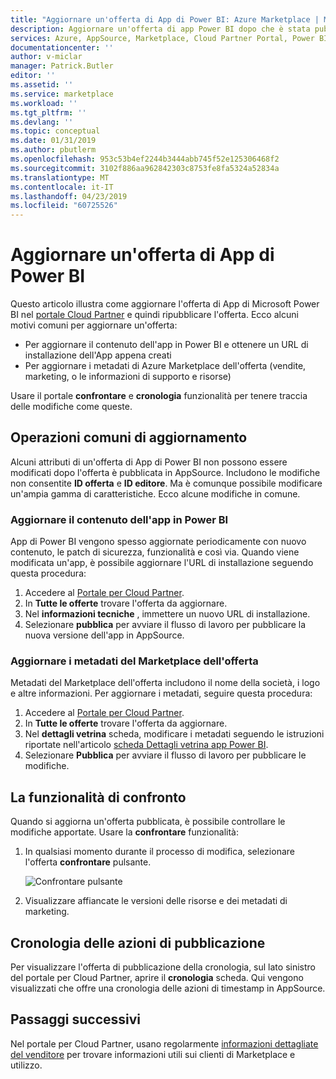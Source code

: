 ```yaml
---
title: "Aggiornare un'offerta di App di Power BI: Azure Marketplace | Microsoft Docs"
description: Aggiornare un'offerta di app Power BI dopo che è stata pubblicata in Microsoft AppSource Marketplace.
services: Azure, AppSource, Marketplace, Cloud Partner Portal, Power BI
documentationcenter: ''
author: v-miclar
manager: Patrick.Butler
editor: ''
ms.assetid: ''
ms.service: marketplace
ms.workload: ''
ms.tgt_pltfrm: ''
ms.devlang: ''
ms.topic: conceptual
ms.date: 01/31/2019
ms.author: pbutlerm
ms.openlocfilehash: 953c53b4ef2244b3444abb745f52e125306468f2
ms.sourcegitcommit: 3102f886aa962842303c8753fe8fa5324a52834a
ms.translationtype: MT
ms.contentlocale: it-IT
ms.lasthandoff: 04/23/2019
ms.locfileid: "60725526"
---
```

# <a name="update-a-power-bi-app-offer"></a>Aggiornare un'offerta di App di Power BI

Questo articolo illustra come aggiornare l'offerta di App di Microsoft Power BI nel [portale Cloud Partner](https://cloudpartner.azure.com/) e quindi ripubblicare l'offerta. Ecco alcuni motivi comuni per aggiornare un'offerta:

- Per aggiornare il contenuto dell'app in Power BI e ottenere un URL di installazione dell'App appena creati
- Per aggiornare i metadati di Azure Marketplace dell'offerta (vendite, marketing, o le informazioni di supporto e risorse)
 
Usare il portale **confrontare** e **cronologia** funzionalità per tenere traccia delle modifiche come queste.

## <a name="common-update-operations"></a>Operazioni comuni di aggiornamento

Alcuni attributi di un'offerta di App di Power BI non possono essere modificati dopo l'offerta è pubblicata in AppSource. Includono le modifiche non consentite **ID offerta** e **ID editore**. Ma è comunque possibile modificare un'ampia gamma di caratteristiche. Ecco alcune modifiche in comune.

### <a name="update-app-content-in-power-bi"></a>Aggiornare il contenuto dell'app in Power BI

App di Power BI vengono spesso aggiornate periodicamente con nuovo contenuto, le patch di sicurezza, funzionalità e così via. Quando viene modificata un'app, è possibile aggiornare l'URL di installazione seguendo questa procedura:

1.  Accedere al [Portale per Cloud Partner](https://cloudpartner.azure.com/).
2.  In **Tutte le offerte** trovare l'offerta da aggiornare.
3.  Nel **informazioni tecniche** , immettere un nuovo URL di installazione.
4.  Selezionare **pubblica** per avviare il flusso di lavoro per pubblicare la nuova versione dell'app in AppSource.


### <a name="update-the-offers-marketplace-metadata"></a>Aggiornare i metadati del Marketplace dell'offerta

Metadati del Marketplace dell'offerta includono il nome della società, i logo e altre informazioni. Per aggiornare i metadati, seguire questa procedura:

1.  Accedere al [Portale per Cloud Partner](https://cloudpartner.azure.com/).
2.  In **Tutte le offerte** trovare l'offerta da aggiornare.
3.  Nel **dettagli vetrina** scheda, modificare i metadati seguendo le istruzioni riportate nell'articolo [scheda Dettagli vetrina app Power BI](./cpp-storefront-details-tab.md).
4.  Selezionare **Pubblica** per avviare il flusso di lavoro per pubblicare le modifiche.


## <a name="the-compare-feature"></a>La funzionalità di confronto

Quando si aggiorna un'offerta pubblicata, è possibile controllare le modifiche apportate. Usare la **confrontare** funzionalità:

1.  In qualsiasi momento durante il processo di modifica, selezionare l'offerta **confrontare** pulsante.

    ![Confrontare pulsante](./media/compare-feature-button.png)

2.  Visualizzare affiancate le versioni delle risorse e dei metadati di marketing.


## <a name="history-of-publishing-actions"></a>Cronologia delle azioni di pubblicazione

Per visualizzare l'offerta di pubblicazione della cronologia, sul lato sinistro del portale per Cloud Partner, aprire il **cronologia** scheda. Qui vengono visualizzati che offre una cronologia delle azioni di timestamp in AppSource.

## <a name="next-steps"></a>Passaggi successivi

Nel portale per Cloud Partner, usano regolarmente [informazioni dettagliate del venditore](../../cloud-partner-portal-orig/si-getting-started.md) per trovare informazioni utili sui clienti di Marketplace e utilizzo.  
